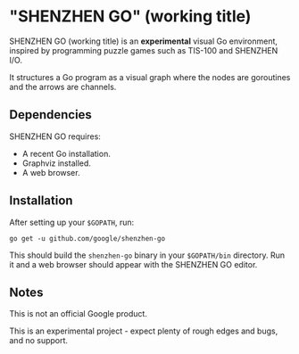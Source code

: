 # "SHENZHEN GO" (working title)

SHENZHEN GO (working title) is an **experimental** visual Go environment, inspired by programming puzzle games such as TIS-100 and SHENZHEN I/O.

It structures a Go program as a visual graph where the nodes are goroutines and the arrows are channels. 

## Dependencies

SHENZHEN GO requires:

*   A recent Go installation.
*   Graphviz installed.
*   A web browser.

## Installation

After setting up your `$GOPATH`, run:

    go get -u github.com/google/shenzhen-go

This should build the `shenzhen-go` binary in your `$GOPATH/bin` directory.
Run it and a web browser should appear with the SHENZHEN GO editor.


## Notes

This is not an official Google product.

This is an experimental project - expect plenty of rough edges and bugs, and no support.
